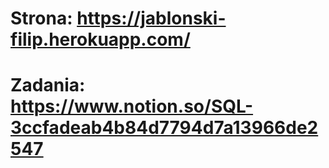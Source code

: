 # Strona: https://jablonski-filip.herokuapp.com/
# Zadania: https://www.notion.so/SQL-3ccfadeab4b84d7794d7a13966de2547
